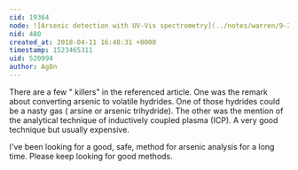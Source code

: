 ```yaml
---
cid: 19364
node: ![Arsenic detection with UV-Vis spectrometry](../notes/warren/9-26-2011/arsenic-detection-uv-vis-spectrometry)
nid: 480
created_at: 2018-04-11 16:48:31 +0000
timestamp: 1523465311
uid: 520994
author: Ag8n
---
```


There are a few " killers" in the referenced article.  One was the remark about converting arsenic to volatile hydrides.  One of those hydrides could be a nasty gas ( arsine or arsenic trihydride).  The other was the mention of the analytical technique of inductively coupled plasma (ICP).  A very good technique but usually expensive.

I've been looking for a good, safe, method for arsenic analysis for a long time.  Please keep looking for good methods.